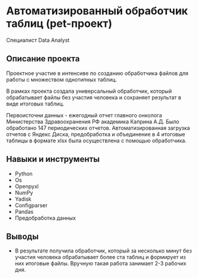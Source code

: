 # Автоматизированный обработчик таблиц (pet-проект)

Специалист Data Analyst

## **Описание проекта**

Проектное участие в интенсиве по созданию обработчика файлов для работы с множеством однотипных таблиц. 

В рамках проекта создала универсальный обработчик, который обрабатывает файлы без участия человека и сохраняет результат в виде итоговых таблиц.

Первоисточни данных - ежегодный отчет главного онколога Министерства Здравоохранения РФ академика Каприна А.Д. Было обработано 147 периодических отчетов. Автоматизированная загрузка отчетов с Яндекс Диска, предобработка и объединение в 4 итоговые таблицы в формате xlsx была осуществлена с помощью обработчика. 

 ## **Навыки и инструменты**  

- Python
- Os
- Openpyxl
- NumPy
- Yadisk
- Configparser
- Pandas
- Предобработка данных


## **Выводы**

- В результате получила обработчик, который за несколько минут без участия человека обрабатывает более ста таблиц и формирует из них итоговые файлы. Вручную такая работа занимает 2-3 рабочих дня.

